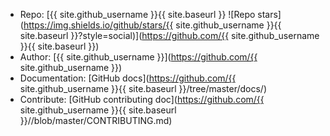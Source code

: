 - Repo: [{{ site.github_username }}{{ site.baseurl }} ![Repo stars](https://img.shields.io/github/stars/{{ site.github_username }}{{ site.baseurl }}?style=social)](https://github.com/{{ site.github_username }}{{ site.baseurl }})
- Author: [{{ site.github_username }}](https://github.com/{{ site.github_username }})
- Documentation: [GitHub docs](https://github.com/{{ site.github_username }}{{ site.baseurl }}/tree/master/docs/)
- Contribute: [GitHub contributing doc](https://github.com/{{ site.github_username }}{{ site.baseurl }}//blob/master/CONTRIBUTING.md)
